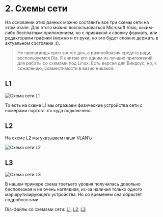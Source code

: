 # 2. Схемы сети

На основании этих данных можно составить все три схемы сети на этом этапе. Для этого можно воспользоваться Microsoft Visio, каким-либо бесплатным приложением, но с привязкой к своему формату, или редакторами графики \(можно и от руки, но это будет сложно держать в актуальном состоянии :\)\).

> Не пропаганды open source для, а разнообразия средств ради, воспользуемся Dia. Я считаю его одним из лучших приложений для работы со схемами под Linux. Есть версия для Виндоус, но, к сожалению, совместимости в визио никакой.

## L1

![&#x421;&#x445;&#x435;&#x43C;&#x430; &#x441;&#x435;&#x442;&#x438; L1](http://img-fotki.yandex.ru/get/3417/83739833.f/0_7c0ae_99288497_XL.jpg)

То есть на схеме L1 мы отражаем физические устройства сети с номерами портов: что куда подключено.

## L2

На схеме L2 мы указываем наши VLAN’ы

![&#x421;&#x445;&#x435;&#x43C;&#x430; &#x441;&#x435;&#x442;&#x438; L2](http://img-fotki.yandex.ru/get/5823/83739833.f/0_7bc12_58e09f6b_XL.jpg)

## L3

![&#x421;&#x445;&#x435;&#x43C;&#x430; &#x441;&#x435;&#x442;&#x438; L3](http://img-fotki.yandex.ru/get/5823/83739833.f/0_7bc15_3c12c02c_XL.jpg)

В нашем примере схема третьего уровня получилась довольно бесполезная и не очень наглядная, из-за наличия только одного маршрутизирующего устройства. Но со временем она обрастёт подробностями.

Dia-файлы со схемами сети: [L1](https://yadi.sk/d/wkLLZ3R93GPeZz), [L2](https://yadi.sk/d/k6jeksaI3GPea7), [L3](https://yadi.sk/d/bo_N8vPg3GPeaF)

